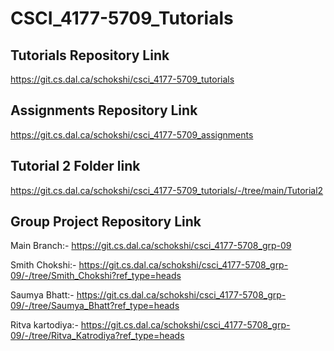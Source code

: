 # CSCI_4177-5709_Tutorials



## Tutorials Repository Link
https://git.cs.dal.ca/schokshi/csci_4177-5709_tutorials

## Assignments Repository Link
https://git.cs.dal.ca/schokshi/csci_4177-5709_assignments

## Tutorial 2 Folder link
https://git.cs.dal.ca/schokshi/csci_4177-5709_tutorials/-/tree/main/Tutorial2

## Group Project Repository Link
Main Branch:- https://git.cs.dal.ca/schokshi/csci_4177-5708_grp-09

Smith Chokshi:- https://git.cs.dal.ca/schokshi/csci_4177-5708_grp-09/-/tree/Smith_Chokshi?ref_type=heads

Saumya Bhatt:- https://git.cs.dal.ca/schokshi/csci_4177-5708_grp-09/-/tree/Saumya_Bhatt?ref_type=heads

Ritva kartodiya:- https://git.cs.dal.ca/schokshi/csci_4177-5708_grp-09/-/tree/Ritva_Katrodiya?ref_type=heads

